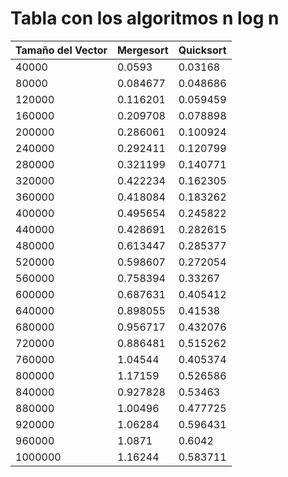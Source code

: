 # Tabla con los algoritmos n log n

| Tamaño del Vector | Mergesort | Quicksort |
|-------------------|-----------|-----------|
|40000|0.0593|0.03168|
|80000|0.084677|0.048686|
|120000|0.116201|0.059459|
|160000|0.209708|0.078898|
|200000|0.286061|0.100924|
|240000|0.292411|0.120799|
|280000|0.321199|0.140771|
|320000|0.422234|0.162305|
|360000|0.418084|0.183262|
|400000|0.495654|0.245822|
|440000|0.428691|0.282615|
|480000|0.613447|0.285377|
|520000|0.598607|0.272054|
|560000|0.758394|0.33267|
|600000|0.687631|0.405412|
|640000|0.898055|0.41538|
|680000|0.956717|0.432076|
|720000|0.886481|0.515262|
|760000|1.04544|0.405374|
|800000|1.17159|0.526586|
|840000|0.927828|0.53463|
|880000|1.00496|0.477725|
|920000|1.06284|0.596431|
|960000|1.0871|0.6042|
|1000000|1.16244|0.583711|
